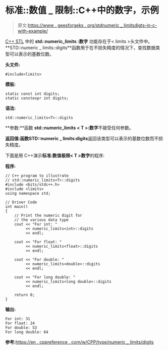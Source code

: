 # 标准::数值 _ 限制::C++中的数字，示例

> 原文:[https://www . geesforgeks . org/stdnumeric _ limitsdigts-in-c-with-example/](https://www.geeksforgeeks.org/stdnumeric_limitsdigits-in-c-with-example/)

[C++ STL](https://www.geeksforgeeks.org/the-c-standard-template-library-stl/) 中的 **std::numeric_limits <t>:数字</t>** 功能存在于< limits >头文件中。**STD::numeric _ limits<t>::digits</t>**函数用于在不损失精度的情况下，查找数据类型可以表示的基数位数。

**头文件:**

```
#include<limits>

```

**模板:**

```
static const int digits;
static constexpr int digits;

```

**语法:**

```
std::numeric_limits<T>::digits

```

**参数:**函数 **std::numeric_limits < T >:数字**不接受任何参数。

**返回值:**函数**STD::numeric _ limits<T>:digits**返回该类型可以表示的基数位数而不损失精度。

下面是用 C++演示**标准:数值极限< T >数字**的程序:

**程序:**

```
// C++ program to illustrate
// std::numeric_limits<T>::digits
#include <bits/stdc++.h>
#include <limits>
using namespace std;

// Driver Code
int main()
{
    // Print the numeric digit for
    // the various data type
    cout << "For int: "
         << numeric_limits<int>::digits
         << endl;

    cout << "For float: "
         << numeric_limits<float>::digits
         << endl;

    cout << "For double: "
         << numeric_limits<double>::digits
         << endl;

    cout << "For long double: "
         << numeric_limits<long double>::digits
         << endl;

    return 0;
}
```

**输出:**

```
For int: 31
For float: 24
For double: 53
For long double: 64

```

**参考:**[https://en . cppreference . com/w/CPP/type/numeric _ limits/digits](https://en.cppreference.com/w/cpp/types/numeric_limits/digits)